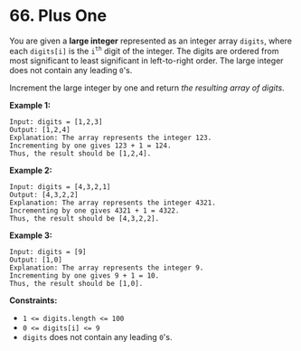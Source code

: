 # 66. Plus One

You are given a **large integer** represented as an integer array
`digits`, where each `digits[i]` is the `i`<sup>`th`</sup> digit of the
integer. The digits are ordered from most significant to least
significant in left-to-right order. The large integer does not contain
any leading `0`'s.

Increment the large integer by one and return *the resulting array of
digits*.

**Example 1:**

    Input: digits = [1,2,3]
    Output: [1,2,4]
    Explanation: The array represents the integer 123.
    Incrementing by one gives 123 + 1 = 124.
    Thus, the result should be [1,2,4].
        
**Example 2:**

    Input: digits = [4,3,2,1]
    Output: [4,3,2,2]
    Explanation: The array represents the integer 4321.
    Incrementing by one gives 4321 + 1 = 4322.
    Thus, the result should be [4,3,2,2].
        
**Example 3:**

    Input: digits = [9]
    Output: [1,0]
    Explanation: The array represents the integer 9.
    Incrementing by one gives 9 + 1 = 10.
    Thus, the result should be [1,0].
        
**Constraints:**

- `1 <= digits.length <= 100`
- `0 <= digits[i] <= 9`
- `digits` does not contain any leading `0`'s.
